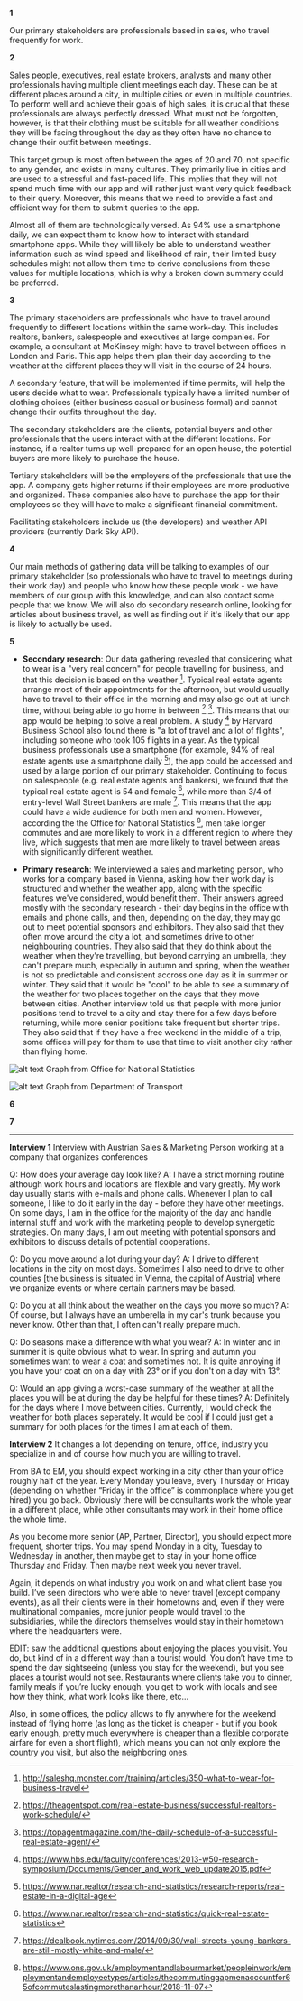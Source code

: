 __1__

Our primary stakeholders are professionals based in sales, who travel frequently for work.

__2__

Sales people, executives, real estate brokers, analysts and many other professionals having multiple client meetings each day. These can be at different places around a city, in multiple cities or even in multiple countries. To perform well and achieve their goals of high sales, it is crucial that these professionals are always perfectly dressed. What must not be forgotten, however, is that their clothing must be suitable for all weather conditions they will be facing throughout the day as they often have no chance to change their outfit between meetings.

This target group is most often between the ages of 20 and 70, not specific to any gender, and exists in many cultures. They primarily live in cities and are used to a stressful and fast-paced life. This implies that they will not spend much time with our app and will rather just want very quick feedback to their query. Moreover, this means that we need to provide a fast and efficient way for them to submit queries to the app.

Almost all of them are technologically versed. As 94% use a smartphone daily, we can expect them to know how to interact with standard smartphone apps. While they will likely be able to understand weather information such as wind speed and likelihood of rain, their limited busy schedules might not allow them time to derive conclusions from these values for multiple locations, which is why a broken down summary could be preferred.

__3__

The primary stakeholders are professionals who have to travel around frequently to different locations within the same work-day. This includes realtors, bankers, salespeople and executives at large companies. For example, a consultant at McKinsey might have to travel between offices in London and Paris. This app helps them plan their day according to the weather at the different places they will visit in the course of 24 hours.

A secondary feature, that will be implemented if time permits, will help the users decide what to wear. Professionals typically have a limited number of clothing choices (either business casual or business formal) and cannot change their outfits throughout the day.

The secondary stakeholders are the clients, potential buyers and other professionals that the users interact with at the different locations. For instance, if a realtor turns up well-prepared for an open house, the potential buyers are more likely to purchase the house.

Tertiary stakeholders will be the employers of the professionals that use the app. A company gets higher returns if their employees are more productive and organized. These companies also have to purchase the app for their employees so they will have to make a significant financial commitment.

Facilitating stakeholders include us (the developers) and weather API providers (currently Dark Sky API).

__4__

Our main methods of gathering data will be talking to examples of our primary stakeholder (so professionals who have to travel to meetings during their work day) and people who know how these people work - we have members of our group with this knowledge, and can also contact some people that we know. We will also do secondary research online, looking for articles about business travel, as well as finding out if it's likely that our app is likely to actually be used.

__5__ 
* __Secondary research__: Our data gathering revealed that considering what to wear is a "very real concern" for people travelling for business, and that this decision is based on the weather [^1]. Typical real estate agents arrange most of their appointments for the afternoon, but would usually have to travel to their office in the morning and may also go out at lunch time, without being able to go home in between [^5] [^6]. This means that our app would be helping to solve a real problem.
A study [^7] by Harvard Business School also found there is "a lot of travel and a lot of flights", including someone who took 105 flights in a year.
As the typical business professionals use a smartphone (for example, 94% of real estate agents use a smartphone daily [^2]), the app could be accessed and used by a large portion of our primary stakeholder.
Continuing to focus on salespeople (e.g. real estate agents and bankers), we found that the typical real estate agent is 54 and female [^3], while more than 3/4 of entry-level Wall Street bankers are male [^4]. This means that the app could have a wide audience for both men and women. However, according the the Office for National Statistics [^8], men take longer commutes and are more likely to work in a different region to where they live, which suggests that men are more likely to travel between areas with significantly different weather.

* __Primary research__: We interviewed a sales and marketing person, who works for a company based in Vienna, asking how their work day is structured and whether the weather app, along with the specific features we've considered, would benefit them. Their answers agreed mostly with the secondary research - their day begins in the office with emails and phone calls, and then, depending on the day, they may go out to meet potential sponsors and exhibitors. They also said that they often move around the city a lot, and sometimes drive to other neighbouring countries. They also said that they do think about the weather when they're travelling, but beyond carrying an umbrella, they can't prepare much, especially in autumn and spring, when the weather is not so predictable and consistent accross one day as it in summer or winter. They said that it would be "cool" to be able to see a summary of the weather for two places together on the days that they move between cities. Another interview told us that people with more junior positions tend to travel to a city and stay there for a few days before returning, while more senior positions take frequent but shorter trips. They also said that if they have a free weekend in the middle of a trip, some offices will pay for them to use that time to visit another city rather than flying home.

![alt text](https://github.com/btfs2/studious-spork/blob/master/Planning/officeForNationalStatistics.JPG "Office for National Statistics")
Graph from Office for National Statistics

![alt text](https://github.com/btfs2/studious-spork/blob/master/Planning/commutingAndBusinessTrips.png "Department of Transport")
Graph from Department of Transport




[^1]: http://saleshq.monster.com/training/articles/350-what-to-wear-for-business-travel

[^2]: https://www.nar.realtor/research-and-statistics/research-reports/real-estate-in-a-digital-age

[^3]: https://www.nar.realtor/research-and-statistics/quick-real-estate-statistics

[^4]: https://dealbook.nytimes.com/2014/09/30/wall-streets-young-bankers-are-still-mostly-white-and-male/

[^5]: https://theagentspot.com/real-estate-business/successful-realtors-work-schedule/

[^6]: https://topagentmagazine.com/the-daily-schedule-of-a-successful-real-estate-agent/

[^7]: https://www.hbs.edu/faculty/conferences/2013-w50-research-symposium/Documents/Gender_and_work_web_update2015.pdf

[^8]: https://www.ons.gov.uk/employmentandlabourmarket/peopleinwork/employmentandemployeetypes/articles/thecommutinggapmenaccountfor65ofcommuteslastingmorethananhour/2018-11-07


__6__




__7__



____________
__Interview 1__
Interview with Austrian Sales & Marketing Person working at a company that organizes conferences

Q: How does your average day look like? A: I have a strict morning routine although work hours and locations are flexible and vary greatly. My work day usually starts with e-mails and phone calls. Whenever I plan to call someone, I like to do it early in the day - before they have other meetings. On some days, I am in the office for the majority of the day and handle internal stuff and work with the marketing people to develop synergetic strategies. On many days, I am out meeting with potential sponsors and exhibitors to discuss details of potential cooperations.

Q: Do you move around a lot during your day? A: I drive to different locations in the city on most days. Sometimes I also need to drive to other counties [the business is situated in Vienna, the capital of Austria] where we organize events or where certain partners may be based.

Q: Do you at all think about the weather on the days you move so much? A: Of course, but I always have an umberella in my car's trunk because you never know. Other than that, I often can't really prepare much.

Q: Do seasons make a difference with what you wear? A: In winter and in summer it is quite obvious what to wear. In spring and autumn you sometimes want to wear a coat and sometimes not. It is quite annoying if you have your coat on on a day with 23° or if you don't on a day with 13°.

Q: Would an app giving a worst-case summary of the weather at all the places you will be at during the day be helpful for these times? A: Definitely for the days where I move between cities. Currently, I would check the weather for both places seperately. It would be cool if I could just get a summary for both places for the times I am at each of them.


__Interview 2__
It changes a lot depending on tenure, office, industry you specialize in and of course how much you are willing to travel.

From BA to EM, you should expect working in a city other than your office roughly half of the year. Every Monday you leave, every Thursday or Friday (depending on whether “Friday in the office” is commonplace where you get hired) you go back. Obviously there will be consultants work the whole year in a different place, while other consultants may work in their home office the whole time.

As you become more senior (AP, Partner, Director), you should expect more frequent, shorter trips. You may spend Monday in a city, Tuesday to Wednesday in another, then maybe get to stay in your home office Thursday and Friday. Then maybe next week you never travel.

Again, it depends on what industry you work on and what client base you build. I’ve seen directors who were able to never travel (except company events), as all their clients were in their hometowns and, even if they were multinational companies, more junior people would travel to the subsidiaries, while the directors themselves would stay in their hometown where the headquarters were.

EDIT: saw the additional questions about enjoying the places you visit. You do, but kind of in a different way than a tourist would. You don’t have time to spend the day sightseeing (unless you stay for the weekend), but you see places a tourist would not see. Restaurants where clients take you to dinner, family meals if you’re lucky enough, you get to work with locals and see how they think, what work looks like there, etc…

Also, in some offices, the policy allows to fly anywhere for the weekend instead of flying home (as long as the ticket is cheaper - but if you book early enough, pretty much everywhere is cheaper than a flexible corporate airfare for even a short flight), which means you can not only explore the country you visit, but also the neighboring ones.
